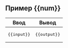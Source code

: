 ## Пример {{num}}

| Ввод                 | Вывод                 |
|----------------------|-----------------------|
| <pre>{{input}}</pre> | <pre>{{output}}</pre> |